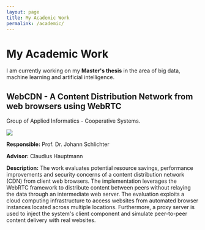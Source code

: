 ```yaml
---
layout: page
title: My Academic Work
permalink: /academic/
---
```


<div class="academic">
  <div class="pm-hero">
    <h1>My Academic Work</h1>
    <p>I am currently working on my <b>Master's thesis</b> in the area of big data, machine learning and artificial intelligence.</p>
  </div>
  <section class="pm-section-academic pm-section container">
    <div class="headline col-xs-12 col-sm-8">
        <h2>WebCDN - A Content Distribution Network from web browsers using WebRTC</h2>
        <p>Group of Applied Informatics - Cooperative Systems.</p>
    </div>
    <div class="col-xs-12 col-sm-4 tum-logo">
       <img
         src="https://coursera-university-assets.s3.amazonaws.com/2c/6b2e1799cc2e95901e763daac8d476/TUM-Logo_360x360px.png"/>
    </div>
    <div class="col-xs-12 col-sm-12">
         <p>
           <b>Responsible:</b> Prof. Dr. Johann Schlichter
         </p>
         <p>
           <b>Advisor:</b> Claudius Hauptmann
         </p>
         <p class="pm_justify">
           <b>Description:</b>
           The work evaluates potential resource savings, performance improvements and security
           concerns of a content distribution network (CDN) from client web browsers. The
           implementation leverages the WebRTC framework to
           distribute content between peers without relaying the data through an intermediate web
           server. The evaluation exploits a cloud computing infrastructure to access websites from
           automated browser instances located across multiple locations. Furthermore, a proxy
           server is used to inject the system's client component and simulate peer-to-peer content
           delivery with real websites.
       </p>
     </div>
  </section>
</div>

